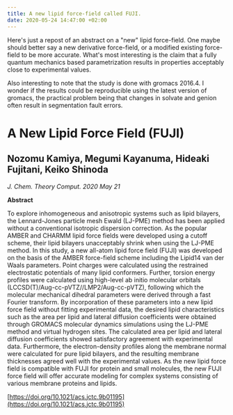 ```yaml
---
title: A new lipid force-field called FUJI.
date: 2020-05-24 14:47:00 +02:00
---
```


Here's just a repost of an abstract on a "new" lipid force-field. One maybe should better say a new derivative force-field, or a modified existing force-field to be more accurate.  What's most interesting is the claim that a fully quantum mechanics based parametrization results in properties acceptably close to experimental values.  

Also interesting to note that the study is done with gromacs 2016.4. I wonder if the results could be reproducible using the latest version of gromacs, the practical problem being that changes in solvate and genion often result in segmentation fault errors.  


# A New Lipid Force Field (FUJI) 

## Nozomu Kamiya, Megumi Kayanuma, Hideaki Fujitani, Keiko Shinoda  

*J. Chem. Theory Comput. 2020 May 21*  

**Abstract**  

To explore inhomogeneous and anisotropic systems such as lipid bilayers, the Lennard-Jones particle mesh Ewald (LJ-PME) method has been applied without a conventional isotropic dispersion correction. As the popular AMBER and CHARMM lipid force fields were developed using a cutoff scheme, their lipid bilayers unacceptably shrink when using the LJ-PME method. In this study, a new all-atom lipid force field (FUJI) was developed on the basis of the AMBER force-field scheme including the Lipid14 van der Waals parameters. Point charges were calculated using the restrained electrostatic potentials of many lipid conformers. Further, torsion energy profiles were calculated using high-level ab initio molecular orbitals (LCCSD(T)/Aug-cc-pVTZ//LMP2/Aug-cc-pVTZ), following which the molecular mechanical dihedral parameters were derived through a fast Fourier transform. By incorporation of these parameters into a new lipid force field without fitting experimental data, the desired lipid characteristics such as the area per lipid and lateral diffusion coefficients were obtained through GROMACS molecular dynamics simulations using the LJ-PME method and virtual hydrogen sites. The calculated area per lipid and lateral diffusion coefficients showed satisfactory agreement with experimental data. Furthermore, the electron-density profiles along the membrane normal were calculated for pure lipid bilayers, and the resulting membrane thicknesses agreed well with the experimental values. As the new lipid force field is compatible with FUJI for protein and small molecules, the new FUJI force field will offer accurate modeling for complex systems consisting of various membrane proteins and lipids.  

[https://doi.org/10.1021/acs.jctc.9b01195](https://doi.org/10.1021/acs.jctc.9b01195)